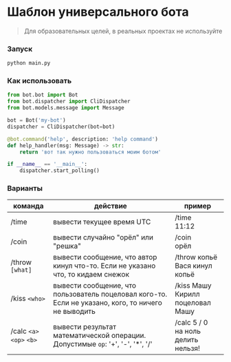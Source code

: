 # Шаблон универсального бота
> Для образовательных целей, в реальных проектах не используйте

### Запуск
```bash
python main.py
```

### Как использовать
```python
from bot.bot import Bot
from bot.dispatcher import CliDispatcher
from bot.models.message import Message

bot = Bot('my-bot')
dispatcher = CliDispatcher(bot=bot)

@bot.command('help', description: 'help command')
def help_handler(msg: Message) -> str:
    return 'вот так нужно пользоваться моим ботом'

if __name__ == '__main__':
    dispatcher.start_polling()
```

### Варианты

| команда | действие | пример |
| - | - | - |
| /time | вывести текущее время UTC | /time<br>11:12
| /coin | вывести случайно "орёл" или "решка" | /coin<br>орёл |
| /throw `[what]`| вывести сообщение, что автор кинул что-то. Если не указано что, то кидаем снежок | /throw копьё<br>Вася кинул копьё |
| /kiss `<who>` | вывести сообщение, что пользователь поцеловал кого-то. Если не указано, кого, то ничего не выводить | /kiss Машу<br>Кирилл поцеловал Машу |
| /calc `<a>` `<op>` `<b>` | вывести результат математической операции. Допустимые `op`: '+', '-', '*', '/'| /calc 5 / 0<br>на ноль делить нельзя!|

